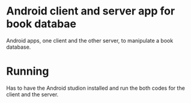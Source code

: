 # Android client and server app for book databae
Android apps, one client and the other server, to manipulate a book database.

# Running
Has to have the Android studion installed and run the both codes for the client and the server.
